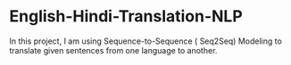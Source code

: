 # English-Hindi-Translation-NLP
In this project, I am using Sequence-to-Sequence ( Seq2Seq) Modeling to translate given sentences from one language to another. 
